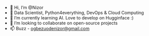 - 👋 Hi, I’m @Nizor
- 👀 Data Scientist, Python4everything, DevOps & Cloud Computing
- 🌱 I’m currently learning AI. Love to develop on Hugginface :)
- 💞️ I’m looking to collaborate on open-source projects
- 📫 Buzz - ogbezuodenizor@gmail.com

<!---
Nizor/Nizor is a ✨ special ✨ repository because its `README.md` (this file) appears on your GitHub profile.
You can click the Preview link to take a look at your changes.
--->
